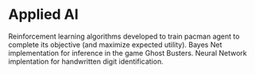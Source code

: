 # Applied AI

Reinforcement learning algorithms developed to train pacman agent to complete its objective (and maximize expected utility). Bayes Net implementation for inference in the game Ghost Busters. Neural Network implentation for handwritten digit identification.
